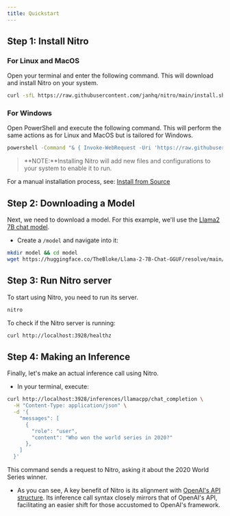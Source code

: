 ```yaml
---
title: Quickstart
---
```

## Step 1: Install Nitro

### For Linux and MacOS
Open your terminal and enter the following command. This will download and install Nitro on your system.
  ```bash
  curl -sfL https://raw.githubusercontent.com/janhq/nitro/main/install.sh -o /tmp/install.sh && chmod +x /tmp/install.sh && sudo bash /tmp/install.sh --gpu && rm /tmp/install.sh
  ```

### For Windows
Open PowerShell and execute the following command. This will perform the same actions as for Linux and MacOS but is tailored for Windows.
  ```bash
  powershell -Command "& { Invoke-WebRequest -Uri 'https://raw.githubusercontent.com/janhq/nitro/main/install.bat' -OutFile 'install.bat'; .\install.bat --gpu; Remove-Item -Path 'install.bat' }"
  ```

> **NOTE:**Installing Nitro will add new files and configurations to your system to enable it to run.

For a manual installation process, see: [Install from Source](install.md)

## Step 2: Downloading a Model

Next, we need to download a model. For this example, we'll use the [Llama2 7B chat model](https://huggingface.co/TheBloke/Llama-2-7B-Chat-GGUF/tree/main).

- Create a `/model` and navigate into it:
```bash
mkdir model && cd model
wget https://huggingface.co/TheBloke/Llama-2-7B-Chat-GGUF/resolve/main/llama-2-7b-chat.Q5_K_M.gguf?download=true
```

## Step 3: Run Nitro server

To start using Nitro, you need to run its server.

```bash title="Run Nitro server"
nitro
```

To check if the Nitro server is running:

```bash title="Nitro Health Status"
curl http://localhost:3928/healthz
```

## Step 4: Making an Inference

Finally, let's make an actual inference call using Nitro.

- In your terminal, execute:

```bash title="Nitro Inference"
curl http://localhost:3928/inferences/llamacpp/chat_completion \
  -H "Content-Type: application/json" \
  -d '{
    "messages": [
      {
        "role": "user",
        "content": "Who won the world series in 2020?"
      },
    ]
  }'
```

This command sends a request to Nitro, asking it about the 2020 World Series winner.

- As you can see, A key benefit of Nitro is its alignment with [OpenAI's API structure](https://platform.openai.com/docs/guides/text-generation?lang=curl). Its inference call syntax closely mirrors that of OpenAI's API, facilitating an easier shift for those accustomed to OpenAI's framework.